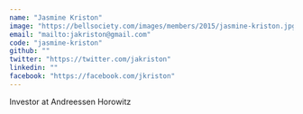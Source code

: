 ```yaml
---
name: "Jasmine Kriston"
image: "https://bellsociety.com/images/members/2015/jasmine-kriston.jpg"
email: "mailto:jakriston@gmail.com"
code: "jasmine-kriston"
github: ""
twitter: "https://twitter.com/jakriston"
linkedin: ""
facebook: "https://facebook.com/jkriston"
---
```

Investor at Andreessen Horowitz